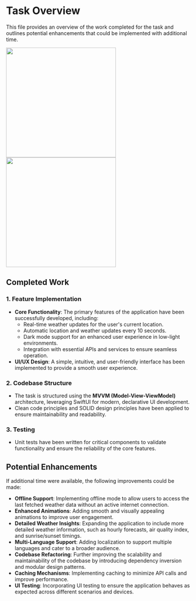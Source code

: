 # Task Overview

This file provides an overview of the work completed for the task and outlines potential enhancements that could be implemented with additional time.

<img src="https://github.com/user-attachments/assets/bc78aea4-e831-4998-8c78-d42438bae219" width="300" />
<img src="https://github.com/user-attachments/assets/a97f90a5-dc36-490b-826c-b63b677bde1e" width="300" />

## Completed Work

### 1. Feature Implementation
- **Core Functionality**: The primary features of the application have been successfully developed, including:
  - Real-time weather updates for the user's current location.
  - Automatic location and weather updates every 10 seconds.
  - Dark mode support for an enhanced user experience in low-light environments.
  - Integration with essential APIs and services to ensure seamless operation.
- **UI/UX Design**: A simple, intuitive, and user-friendly interface has been implemented to provide a smooth user experience.

### 2. Codebase Structure
- The task is structured using the **MVVM (Model-View-ViewModel)** architecture, leveraging SwiftUI for modern, declarative UI development.
- Clean code principles and SOLID design principles have been applied to ensure maintainability and readability.

### 3. Testing
- Unit tests have been written for critical components to validate functionality and ensure the reliability of the core features.

## Potential Enhancements

If additional time were available, the following improvements could be made:

- **Offline Support**: Implementing offline mode to allow users to access the last fetched weather data without an active internet connection.
- **Enhanced Animations**: Adding smooth and visually appealing animations to improve user engagement.
- **Detailed Weather Insights**: Expanding the application to include more detailed weather information, such as hourly forecasts, air quality index, and sunrise/sunset timings.
- **Multi-Language Support**: Adding localization to support multiple languages and cater to a broader audience.
- **Codebase Refactoring**: Further improving the scalability and maintainability of the codebase by introducing dependency inversion and modular design patterns.
- **Caching Mechanisms**: Implementing caching to minimize API calls and improve performance.
- **UI Testing**: Incorporating UI testing to ensure the application behaves as expected across different scenarios and devices.
